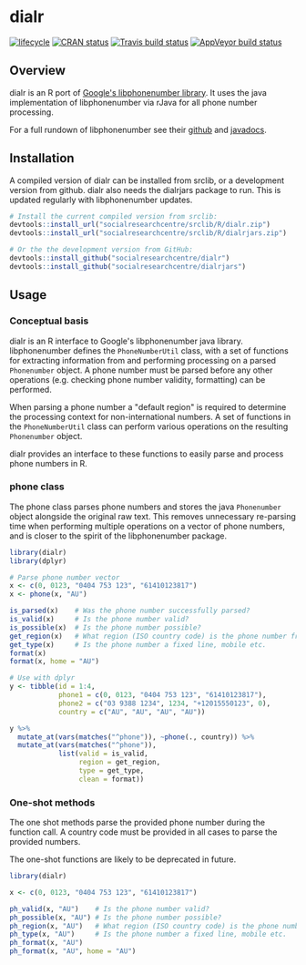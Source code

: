 
# dialr

[![lifecycle](https://img.shields.io/badge/lifecycle-maturing-blue.svg)](https://www.tidyverse.org/lifecycle/#maturing)
[![CRAN status](https://www.r-pkg.org/badges/version/dialr)](https://cran.r-project.org/package=dialr)
[![Travis build status](https://travis-ci.org/socialresearchcentre/dialr.svg?branch=master)](https://travis-ci.org/socialresearchcentre/dialr)
[![AppVeyor build status](https://ci.appveyor.com/api/projects/status/github/socialresearchcentre/dialr?branch=master&svg=true)](https://ci.appveyor.com/project/socialresearchcentre/dialr)

## Overview

dialr is an R port of [Google's libphonenumber library](https://github.com/googlei18n/libphonenumber).
It uses the java implementation of libphonenumber via rJava for all phone number processing.

For a full rundown of libphonenumber see their [github](https://github.com/googlei18n/libphonenumber)
and [javadocs](https://javadoc.io/doc/com.googlecode.libphonenumber/libphonenumber/).

## Installation

A compiled version of dialr can be installed from srclib, or a development version from github.
dialr also needs the dialrjars package to run. This is updated regularly with libphonenumber updates.

``` r
# Install the current compiled version from srclib:
devtools::install_url("socialresearchcentre/srclib/R/dialr.zip")
devtools::install_url("socialresearchcentre/srclib/R/dialrjars.zip")

# Or the the development version from GitHub:
devtools::install_github("socialresearchcentre/dialr")
devtools::install_github("socialresearchcentre/dialrjars")
```

## Usage

### Conceptual basis

dialr is an R interface to Google's libphonenumber java library.
libphonenumber defines the `PhoneNumberUtil` class, with a set of functions for
extracting information from and performing processing on a parsed `Phonenumber`
object. A phone number must be parsed before any other operations (e.g.
checking phone number validity, formatting) can be performed.

When parsing a phone number a "default region" is required to determine the
processing context for non-international numbers. A set of functions in the
`PhoneNumberUtil` class can perform various operations on the resulting
`Phonenumber` object.

dialr provides an interface to these functions to easily parse and process phone numbers in R.

### phone class

The phone class parses phone numbers and stores the java `Phonenumber` object
alongside the original raw text. This removes unnecessary re-parsing time when
performing multiple operations on a vector of phone numbers, and is closer to
the spirit of the libphonenumber package.

``` r
library(dialr)
library(dplyr)

# Parse phone number vector
x <- c(0, 0123, "0404 753 123", "61410123817")
x <- phone(x, "AU")

is_parsed(x)    # Was the phone number successfully parsed?
is_valid(x)     # Is the phone number valid?
is_possible(x)  # Is the phone number possible?
get_region(x)   # What region (ISO country code) is the phone number from?
get_type(x)     # Is the phone number a fixed line, mobile etc.
format(x)
format(x, home = "AU")

# Use with dplyr
y <- tibble(id = 1:4,
            phone1 = c(0, 0123, "0404 753 123", "61410123817"),
            phone2 = c("03 9388 1234", 1234, "+12015550123", 0),
            country = c("AU", "AU", "AU", "AU"))

y %>%
  mutate_at(vars(matches("^phone")), ~phone(., country)) %>%
  mutate_at(vars(matches("^phone")),
            list(valid = is_valid,
                 region = get_region,
                 type = get_type,
                 clean = format))

```

### One-shot methods

The one shot methods parse the provided phone number during the function call.
A country code must be provided in all cases to parse the provided numbers.

The one-shot functions are likely to be deprecated in future.

``` r
library(dialr)

x <- c(0, 0123, "0404 753 123", "61410123817")

ph_valid(x, "AU")    # Is the phone number valid?
ph_possible(x, "AU") # Is the phone number possible?
ph_region(x, "AU")   # What region (ISO country code) is the phone number from?
ph_type(x, "AU")     # Is the phone number a fixed line, mobile etc.
ph_format(x, "AU")
ph_format(x, "AU", home = "AU")
```
